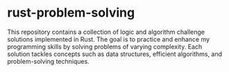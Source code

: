 # rust-problem-solving
This repository contains a collection of logic and algorithm challenge solutions implemented in Rust. The goal is to practice and enhance my programming skills by solving problems of varying complexity. Each solution tackles concepts such as data structures, efficient algorithms, and problem-solving techniques.
